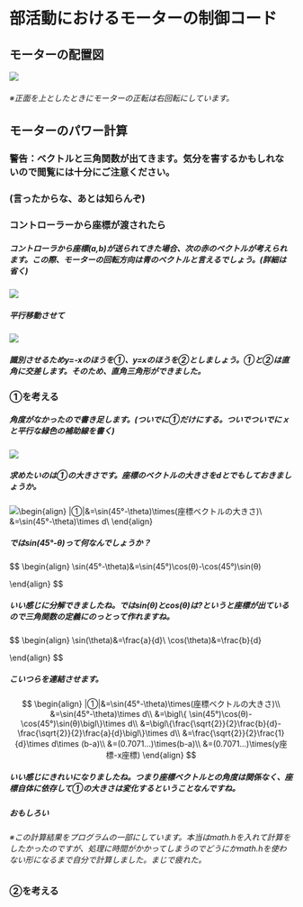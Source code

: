 # 部活動におけるモーターの制御コード

## モーターの配置図

![](https://user-images.githubusercontent.com/75959529/137630187-3db6e2a3-9cfa-41cb-8887-9cf5d0d3379e.jpg)

###### ※正面を上としたときにモーターの正転は右回転にしています。



## モーターのパワー計算

### 警告：ベクトルと三角関数が出てきます。気分を害するかもしれないので閲覧には十分にご注意ください。

### (言ったからな、あとは知らんぞ)



### コントローラーから座標が渡されたら

##### コントローラから座標(a,b)が送られてきた場合、次の赤のベクトルが考えられます。この際、モーターの回転方向は青のベクトルと言えるでしょう。(詳細は省く)

![](https://user-images.githubusercontent.com/75959529/137630275-bd2c12b1-b8b6-4821-81b1-adfa973154c0.jpg)

##### 平行移動させて

![](https://user-images.githubusercontent.com/75959529/137630287-431be732-2e27-4d92-b6ac-652d283c9512.jpg)

##### 識別させるためy=-xのほうを①、y=xのほうを②としましょう。①と②は直角に交差します。そのため、直角三角形ができました。

### ①を考える

##### 角度がなかったので書き足します。(ついでに①だけにする。ついでついでにｘと平行な緑色の補助線を書く)

![](https://user-images.githubusercontent.com/75959529/137630316-bcb17d8f-e7d0-4147-b0d3-831d214753d5.jpg)

##### 求めたいのは①の大きさです。座標のベクトルの大きさをdとでもしておきましょうか。



![\begin{align}
|①|&=\sin(45°-\theta)\times(座標ベクトルの大きさ)\\
&=\sin(45°-\theta)\times d\\
\end{align}](https://render.githubusercontent.com/render/math?math=%5Cdisplaystyle+%5Cbegin%7Balign%7D%0A%26%3D%5Csin%2845-%5Ctheta%29%5Ctimes%28%29%5C%5C%0A%26%3D%5Csin%2845-%5Ctheta%29%5Ctimes+d%5C%5C%0A%5Cend%7Balign%7D)

##### ではsin(45°-θ)って何なんでしょうか？

$$
\begin{align}
\sin(45°-\theta)&=\sin(45°)\cos(θ)-\cos(45°)\sin(θ)

\end{align}
$$

##### いい感じに分解できましたね。ではsin(θ)とcos(θ)は?というと座標が出ているので三角関数の定義にのっとって作れますね。

$$
\begin{align}
\sin(\theta)&=\frac{a}{d}\\
\cos(\theta)&=\frac{b}{d}

\end{align}
$$



##### こいつらを連結させます。

$$
\begin{align}
|①|&=\sin(45°-\theta)\times(座標ベクトルの大きさ)\\
&=\sin(45°-\theta)\times d\\
&=\bigl\{ \sin(45°)\cos(θ)-\cos(45°)\sin(θ)\bigl\}\times d\\
&=\bigl\{\frac{\sqrt{2}}{2}\frac{b}{d}-\frac{\sqrt{2}}{2}\frac{a}{d}\bigl\}\times d\\
&=\frac{\sqrt{2}}{2}\frac{1}{d}\times d\times (b-a)\\
&=(0.7071...)\times(b-a)\\
&=(0.7071...)\times(y座標-x座標)
\end{align}
$$

##### いい感じにきれいになりましたね。つまり座標ベクトルとの角度は関係なく、座標自体に依存して①の大きさは変化するということなんですね。



##### おもしろい



###### ※この計算結果をプログラムの一部にしています。本当はmath.hを入れて計算をしたかったのですが、処理に時間がかかってしまうのでどうにかmath.hを使わない形になるまで自分で計算しました。まじで疲れた。



### ②を考える


